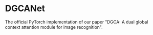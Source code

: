 # DGCANet
The official PyTorch implementation of our paper "DGCA: A dual global context attention module for image recognition".
